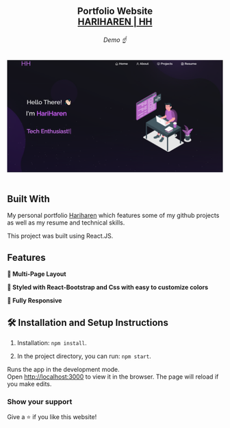 <h2 align="center">
  Portfolio Website<br/>
  <a href="http://hariharen.netlify.app/" target="_blank">HARIHAREN | HH</a>
</h2>
<h6 align="center">Demo ☝</h6>
<div align="center">
  <img alt="Demo" src="./Images/Home.png" />
  
</div>

<br/>

## Built With

My personal portfolio <a href="http://Hariharen.netlify.app/" target="_blank">Hariharen</a> which features some of my github projects as well as my resume and technical skills.<br/>

This project was built using React.JS.

## Features

**📖 Multi-Page Layout**

**🎨 Styled with React-Bootstrap and Css with easy to customize colors**

**📱 Fully Responsive**

## 🛠 Installation and Setup Instructions

1. Installation: `npm install`.

2. In the project directory, you can run: `npm start`.

Runs the app in the development mode.\
Open [http://localhost:3000](http://localhost:3000) to view it in the browser.
The page will reload if you make edits.

### Show your support

Give a ⭐ if you like this website!
